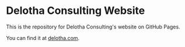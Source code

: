 # Delotha Consulting Website

This is the repository for Delotha Consulting's website on GitHub Pages.

You can find it at [delotha.com](https://www.delotha.com).